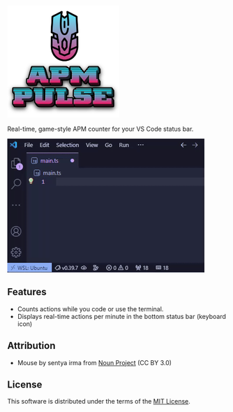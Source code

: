 <img src="docs/logo.png" width="256" height="256" alt="Logo" />

Real-time, game-style APM counter for your VS Code status bar.

![Example](docs/example.gif)

## Features

- Counts actions while you code or use the terminal.
- Displays real-time actions per minute in the bottom status bar (keyboard icon)

## Attribution

- Mouse by sentya irma from [Noun Project](https://thenounproject.com/browse/icons/term/mouse/) (CC BY 3.0)

## License

This software is distributed under the terms of the [MIT License](/LICENSE).

